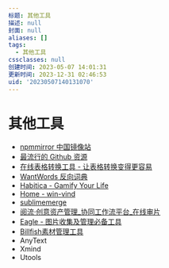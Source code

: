 ```yaml
---
标题: 其他工具
描述: null
封面: null
aliases: []
tags:
  - 其他工具
cssclasses: null
创建时间: 2023-05-07 14:01:31
更新时间: 2023-12-31 02:46:53
uid: '20230507140131070'
---
```


# 其他工具

- [npmmirror 中国镜像站](https://npmmirror.com/)
- [最流行的 Github 资源](https://www.cyanhall.com/cn/top/)
- [在线表格转换工具 - 让表格转换变得更容易](https://tableconvert.com/zh-CN/)
- [WantWords 反向词典](https://wantwords.net/)
- [Habitica - Gamify Your Life](https://habitica.com/)
- [Home - win-vind](https://pit-ray.github.io/win-vind/)
- [sublimemerge](https://www.sublimemerge.com/)
- [阅流·创意资产管理_协同工作流平台_在线审片](https://www.yueliu.cn/)
- [Eagle - 图片收集及管理必备工具](https://cn.eagle.cool/)
- [Billfish素材管理工具](https://www.billfish.cn/)
- AnyText
- Xmind
- Utools
